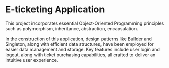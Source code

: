 # E-ticketing Application

This project incorporates essential Object-Oriented Programming principles such as polymorphism, inheritance, abstraction, encapsulation.

In the construction of this application, design patterns like Builder and Singleton, along with efficient data structures, have been employed for easier data management and storage. Key features include user login and logout, along with  ticket purchasing capabilities, all crafted to deliver an intuitive user experience.
